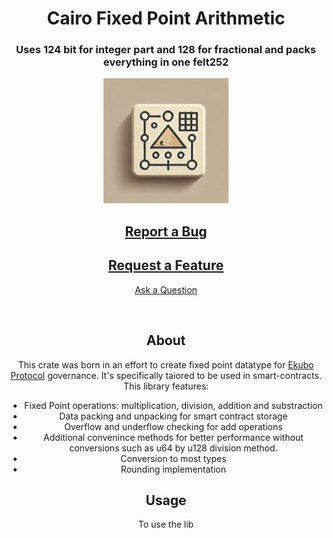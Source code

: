 <div align="center">
  <h1 align="center">Cairo Fixed Point Arithmetic</h1>
  <h3 align="center">Uses 124 bit for integer part and 128 for fractional and packs everything in one felt252 </h3>
  <img src="https://raw.githubusercontent.com/baitcode/cairo-fixed-point-arithmetic/refs/heads/main/assets/fixed_point_arithmetics.webp" height="200">
  <br />
  
  <a href="https://github.com/baitcode/cairo-fixed-point-arithmetic/issues/new?assignees=&labels=bug&template=bug_report.md&title=bug%3A+">Report a Bug</a>
  -
  
  <a href="https://github.com/baitcode/cairo-fixed-point-arithmetic/issues/new?assignees=&labels=enhancement&template=new_feature.md&title=feat%3A+">Request a Feature</a>
  -
  
  <a href="https://github.com/baitcode/cairo-fixed-point-arithmetic/discussions">Ask a Question</a>
  
  <div align="center">
  <br />
</div>

## About

This crate was born in an effort to create fixed point datatype for [Ekubo Protocol](https://ekubo.org/) governance. It's specifically taiored to be used in smart-contracts. This library features:

- Fixed Point operations: multiplication, division, addition and substraction
- Data packing and unpacking for smart contract storage
- Overflow and underflow checking for add operations
- Additional convenince methods for better performance without conversions such as u64 by u128 division method.
- Conversion to most types
- Rounding implementation

## Usage

To use the lib

```


```